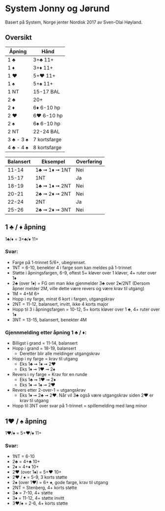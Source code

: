 # System Jonny og Jørund

Basert på System, Norge jenter Nordisk 2017 av Sven-Olai Høyland.

## Oversikt

| Åpning    | Hånd         |
| --------- | ------------ |
| 1 ♣       | 3+♣ 11+      |
| 1 ♦       | 3+♦ 11+      |
| 1 ♥       | 5+♥ 11+      |
| 1 ♠       | 5+♠ 11+      |
| 1 NT      | 15-17 BAL    |
| 2 ♣       | 20+          |
| 2 ♦       | 6♦ 6-10 hp   |
| 2 ♥       | 6♥ 6-10 hp   |
| 2 ♠       | 6♠ 6-10 hp   |
| 2 NT      | 22-24 BAL    |
| 3 ♣ - 3 ♠ | 7 kortsfarge |
| 4 ♣ - 4 ♠ | 8 kortsfarge |


| Balansert | Eksempel      | Overføring |
| --------- | ------------- | ---------- |
| 11-14     | 1♣ ➞ 1♦ ➞ 1NT | Nei        |
| 15-17     | 1NT           | Ja         |
| 18-19     | 1♣ ➞ 1♦ ➞ 2NT | Nei        |
| 20-21     | 2♣ ➞ 2♦ ➞ 2NT | Nei        |
| 22-24     | 2NT           | Ja         |
| 25-26     | 2♣ ➞ 2♦ ➞ 3NT | Nei        |


## 1 ♣ / ♦ åpning
1♣/♦ = 3+♣/♦ 11+

### Svar:
* Farge på 1-trinnet 5/6+, ubegrenset.
* 1NT = 6-10, benekter 4 i farge som kan meldes på 1-trinnet
* Støtte i åpningsfargen, 6-9, oftest 5+ kløver over 1 kløver, 4+ ruter over 1♦
* 2♣ (over 1♦) = FG om man ikke gjenmelder 3♣ over 2♦/2NT
(Dersom åpner melder 2M, ville dette være revers og være krav til utgang)
* 1M = 4+M 6+
* Hopp i ny farge, minst 6 kort i fargen, utgangskrav
* 2NT = 11-12, balansert, invitt, ikke 4 korts major
* Hopp til 3 i åpningsfargen = 10-12, 5+ korts kløver over 1 ♣, 4+ ruter over 1♦
* 3NT = 13-15, balansert, benekter 4M


### Gjennmelding etter åpning 1 ♣ / ♦:
* Billigst i grand = 11-14, balansert
* Hopp i grand = 18-19, balansert
  * Deretter blir alle meldinger utgangskrav
* Hopp i ny farge = krav til utgang
  * Eks 1♣ ➞ 1♦ ➞ 2♥
  * Eks 1♦ ➞ 1♥ ➞ 2♠
* Revers i ny farge = Krav for en runde
  * Eks 1♣ ➞ 1♥ ➞ 2♦
  * Eks 1♦ ➞ 1♠ ➞ 2♥
* Revers etter 2-over-1 = utgangskrav
  * Eks 1♦ ➞ 2♣ ➞ 2♥. Når vil 3♣ også være utgangskrav siden 2♥ er krav til utgang
* Hopp til 3NT over svar på 1-trinnet = spillemelding med lang minor


## 1♥ / ♠ åpning
1♥/♠ = 5+♥/♠ 11+

### Svar:
* 1NT = 6-10
* 2♣ = 4+♣ 10+
* 2♦ = 4+♦ 10+
* 2♥ (over 1♠) = 5+♥ 10+
* 2♥ / ♠ = 5-9, 3 korts støtte
* 2♠ (over 1♥) = 6+ ♠, gode farge, krav til utgang
* 2NT = Stenberg, 4+ korts støtte
* 3♣ = 7-10, 4+ støtte
* 3♦ = 11-12, 4+ støtte invitt
* 3♥/♠ = 2-6, 4+ korts støtte
